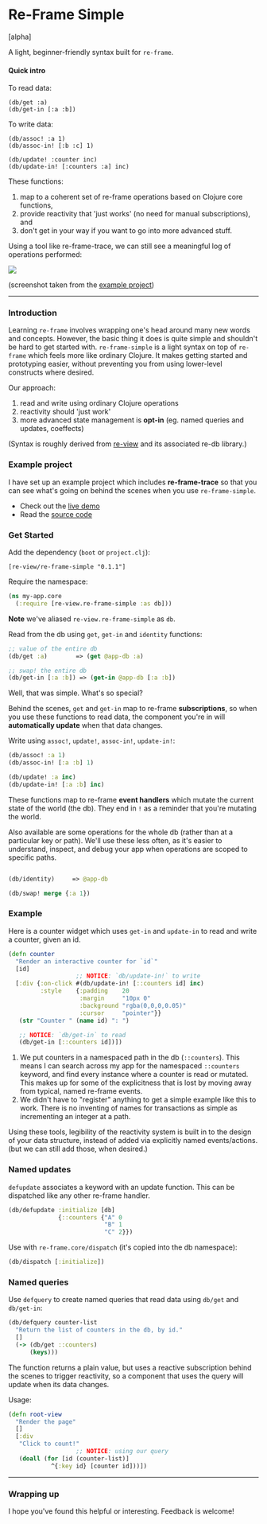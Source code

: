 # Re-Frame Simple

[alpha]

A light, beginner-friendly syntax built for `re-frame`.

#### Quick intro

To read data:

```
(db/get :a)
(db/get-in [:a :b])
```

To write data:

```
(db/assoc! :a 1)
(db/assoc-in! [:b :c] 1)

(db/update! :counter inc)
(db/update-in! [:counters :a] inc)
```

These functions:

1. map to a coherent set of re-frame operations based on Clojure core functions, 
2. provide reactivity that 'just works' (no need for manual subscriptions), and
3. don't get in your way if you want to go into more advanced stuff.

Using a tool like re-frame-trace, we can still see a meaningful log of operations performed:

![](https://i.imgur.com/vAuRHwo.png)

(screenshot taken from the [example project](mhuebert.github.io/shadow-re-frame/))

----

### Introduction

Learning `re-frame` involves wrapping one's head around many new words and concepts. However, the basic thing it does is quite simple and shouldn't be hard to get started with. `re-frame-simple` is a light syntax on top of `re-frame` which feels more like ordinary Clojure. It makes getting started and prototyping easier, without preventing you from using lower-level constructs where desired. 

Our approach:

1. read and write using ordinary Clojure operations
2. reactivity should 'just work'
3. more advanced state management is **opt-in** (eg. named queries and updates, coeffects)

(Syntax is roughly derived from [re-view](https://www.re-view.io) and its associated re-db library.)

### Example project

I have set up an example project which includes **re-frame-trace** so that you can see what's going on behind the scenes when you use `re-frame-simple`.

- Check out the [live demo](https://mhuebert.github.io/shadow-re-frame/)
- Read the [source code](https://github.com/mhuebert/shadow-re-frame)

### Get Started

Add the dependency (`boot` or `project.clj`):

`[re-view/re-frame-simple "0.1.1"]`

Require the namespace:

```clj
(ns my-app.core
  (:require [re-view.re-frame-simple :as db]))
```

**Note** we've aliased `re-view.re-frame-simple` as `db`.

Read from the db using `get`, `get-in` and `identity` functions:

```clj
;; value of the entire db
(db/get :a)        => (get @app-db :a)

;; swap! the entire db
(db/get-in [:a :b]) => (get-in @app-db [:a :b])
```

Well, that was simple. What's so special?

Behind the scenes, `get` and `get-in` map to re-frame **subscriptions**, so when you use these functions to read data, the component you're in will **automatically update** when that data changes.


Write using `assoc!`, `update!`, `assoc-in!`, `update-in!`:


```clj
(db/assoc! :a 1)
(db/assoc-in! [:a :b] 1)

(db/update! :a inc)
(db/update-in! [:a :b] inc)
```

These functions map to re-frame **event handlers** which mutate the current state of the world (the db). They end in `!` as a reminder that you're mutating the world.

Also available are some operations for the whole db (rather than at a particular
key or path). We'll use these less often, as it's easier to understand, inspect, and debug your app when operations are scoped to specific paths.

```clj

(db/identity)     => @app-db

(db/swap! merge {:a 1})
```


### Example

Here is a counter widget which uses `get-in` and `update-in` to read and write a counter, given an id.

```clj
(defn counter
  "Render an interactive counter for `id`"
  [id]
                   ;; NOTICE: `db/update-in!` to write
  [:div {:on-click #(db/update-in! [::counters id] inc)
         :style    {:padding    20
                    :margin     "10px 0"
                    :background "rgba(0,0,0,0.05)"
                    :cursor     "pointer"}}
   (str "Counter " (name id) ": ")

   ;; NOTICE: `db/get-in` to read
   (db/get-in [::counters id])])
```

1. We put counters in a namespaced path in the db (`::counters`). This means I can search across my app for the namespaced `::counters` keyword, and find every instance where a counter is read or mutated. This makes up for some of the explicitness that is lost by moving away from typical, named re-frame events.
2. We didn't have to "register" anything to get a simple example like this to work. There is no inventing of names for transactions as simple as incrementing an integer at a path.

Using these tools, legibility of the reactivity system is built in to the design of your data structure, instead of added via explicitly named events/actions. (but we can still add those, when desired.)


### Named updates

`defupdate` associates a keyword with an update function. This can be dispatched like any other re-frame handler.

```clj
(db/defupdate :initialize [db]
              {::counters {"A" 0
                           "B" 1
                           "C" 2}})
```

Use with `re-frame.core/dispatch` (it's copied into the db namespace):

```clj
(db/dispatch [:initialize])
```

### Named queries

Use `defquery` to create named queries that read data using `db/get` and `db/get-in`:

```clj
(db/defquery counter-list
  "Return the list of counters in the db, by id."
  []
  (-> (db/get ::counters)
      (keys)))
```

The function returns a plain value, but uses a reactive subscription behind the scenes
to trigger reactivity, so a component that uses the query will update when its data changes.

Usage:

```clj
(defn root-view
  "Render the page"
  []
  [:div
   "Click to count!"
                   ;; NOTICE: using our query
   (doall (for [id (counter-list)]
            ^{:key id} [counter id]))])
```


----

### Wrapping up

I hope you've found this helpful or interesting. Feedback is welcome!

